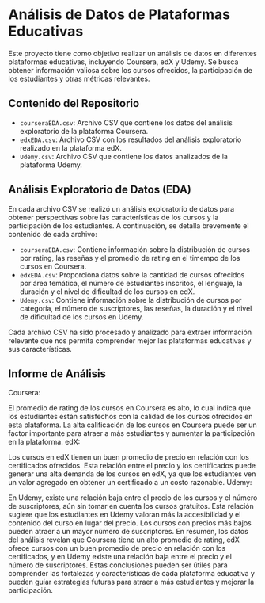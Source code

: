 # Análisis de Datos de Plataformas Educativas

Este proyecto tiene como objetivo realizar un análisis de datos en diferentes plataformas educativas, incluyendo Coursera, edX y Udemy. Se busca obtener información valiosa sobre los cursos ofrecidos, la participación de los estudiantes y otras métricas relevantes.

## Contenido del Repositorio

- `courseraEDA.csv`: Archivo CSV que contiene los datos del análisis exploratorio de la plataforma Coursera.
- `edxEDA.csv`: Archivo CSV con los resultados del análisis exploratorio realizado en la plataforma edX.
- `Udemy.csv`: Archivo CSV que contiene los datos analizados de la plataforma Udemy.

## Análisis Exploratorio de Datos (EDA)

En cada archivo CSV se realizó un análisis exploratorio de datos para obtener perspectivas sobre las características de los cursos y la participación de los estudiantes. A continuación, se detalla brevemente el contenido de cada archivo:

- `courseraEDA.csv`: Contiene información sobre la distribución de cursos por rating, las reseñas y el promedio de rating en el timempo de los cursos en Coursera.
- `edxEDA.csv`: Proporciona datos sobre la cantidad de cursos ofrecidos por área temática, el número de estudiantes inscritos, el lenguaje, la duración y el nivel de dificultad de los cursos en edX.
- `Udemy.csv`: Contiene información sobre la distribución de cursos por categoría, el número de suscriptores, las reseñas, la duración y el nivel de dificultad de los cursos en Udemy.

Cada archivo CSV ha sido procesado y analizado para extraer información relevante que nos permita comprender mejor las plataformas educativas y sus características.

## Informe de Análisis

Coursera:

El promedio de rating de los cursos en Coursera es alto, lo cual indica que los estudiantes están satisfechos con la calidad de los cursos ofrecidos en esta plataforma.
La alta calificación de los cursos en Coursera puede ser un factor importante para atraer a más estudiantes y aumentar la participación en la plataforma.
edX:

Los cursos en edX tienen un buen promedio de precio en relación con los certificados ofrecidos.
Esta relación entre el precio y los certificados puede generar una alta demanda de los cursos en edX, ya que los estudiantes ven un valor agregado en obtener un certificado a un costo razonable.
Udemy:

En Udemy, existe una relación baja entre el precio de los cursos y el número de suscriptores, aún sin tomar en cuenta los cursos gratuitos.
Esta relación sugiere que los estudiantes en Udemy valoran más la accesibilidad y el contenido del curso en lugar del precio. Los cursos con precios más bajos pueden atraer a un mayor número de suscriptores.
En resumen, los datos del análisis revelan que Coursera tiene un alto promedio de rating, edX ofrece cursos con un buen promedio de precio en relación con los certificados, y en Udemy existe una relación baja entre el precio y el número de suscriptores. Estas conclusiones pueden ser útiles para comprender las fortalezas y características de cada plataforma educativa y pueden guiar estrategias futuras para atraer a más estudiantes y mejorar la participación.


